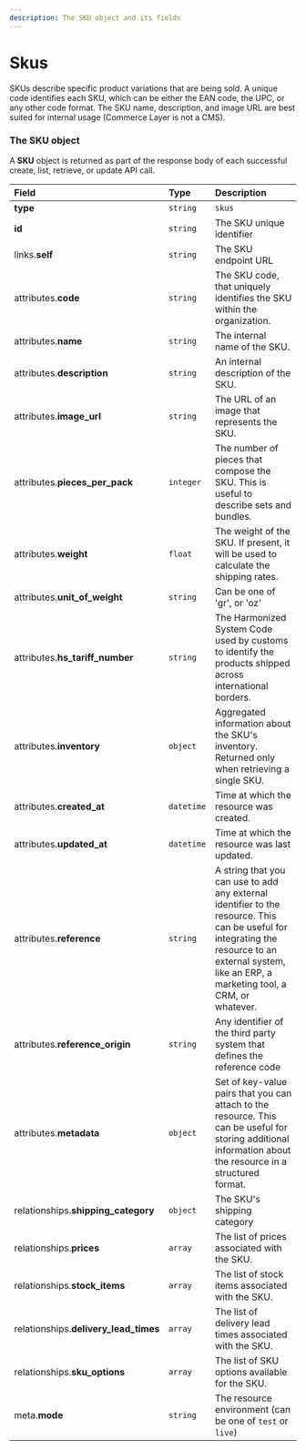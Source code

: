 ```yaml
---
description: The SKU object and its fields
---
```


# Skus

SKUs describe specific product variations that are being sold. A unique code identifies each SKU, which can be either the EAN code, the UPC, or any other code format. The SKU name, description, and image URL are best suited for internal usage (Commerce Layer is not a CMS).


### The SKU object

A **SKU** object is returned as part of the response body of each successful create, list, retrieve, or update API call.

| Field | Type | Description |
| :--- | :--- | :--- |
| **type** | `string` | `skus` |
| **id** | `string` | The SKU unique identifier |
| links.**self** | `string` | The SKU endpoint URL |
| attributes.**code** | `string` | The SKU code, that uniquely identifies the SKU within the organization. |
| attributes.**name** | `string` | The internal name of the SKU. |
| attributes.**description** | `string` | An internal description of the SKU. |
| attributes.**image_url** | `string` | The URL of an image that represents the SKU. |
| attributes.**pieces_per_pack** | `integer` | The number of pieces that compose the SKU. This is useful to describe sets and bundles. |
| attributes.**weight** | `float` | The weight of the SKU. If present, it will be used to calculate the shipping rates. |
| attributes.**unit_of_weight** | `string` | Can be one of 'gr', or 'oz' |
| attributes.**hs_tariff_number** | `string` | The Harmonized System Code used by customs to identify the products shipped across international borders. |
| attributes.**inventory** | `object` | Aggregated information about the SKU's inventory. Returned only when retrieving a single SKU. |
| attributes.**created_at** | `datetime` | Time at which the resource was created. |
| attributes.**updated_at** | `datetime` | Time at which the resource was last updated. |
| attributes.**reference** | `string` | A string that you can use to add any external identifier to the resource. This can be useful for integrating the resource to an external system, like an ERP, a marketing tool, a CRM, or whatever. |
| attributes.**reference_origin** | `string` | Any identifier of the third party system that defines the reference code |
| attributes.**metadata** | `object` | Set of key-value pairs that you can attach to the resource. This can be useful for storing additional information about the resource in a structured format. |
| relationships.**shipping_category** | `object` | The SKU's shipping category |
| relationships.**prices** | `array` | The list of prices associated with the SKU. |
| relationships.**stock_items** | `array` | The list of stock items associated with the SKU. |
| relationships.**delivery_lead_times** | `array` | The list of delivery lead times associated with the SKU. |
| relationships.**sku_options** | `array` | The list of SKU options available for the SKU. |
| meta.**mode** | `string` | The resource environment \(can be one of `test` or `live`\) |

